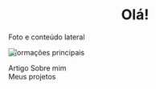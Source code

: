 

<h1 align="center">Olá!</h1>
<aside><p>Foto e conteúdo lateral</p></aside>
<img src= "https://media.discordapp.net/attachments/816888490955636747/864919456953401354/31_Sem_Titulo_20210714034422.png?width=497&height=672" style = "position: fixed;">
<main>
<p>Informações principais</p>
<article>Artigo Sobre mim</article>
</main>

<article>Meus projetos</article>
<!--
**amandadantasds/amandadantasds** is a ✨ _special_ ✨ repository because its `README.md` (this file) appears on your GitHub profile.

Here are some ideas to get you started:

- 🔭 I’m currently working on ...
- 🌱 I’m currently learning ...
- 👯 I’m looking to collaborate on ...
- 🤔 I’m looking for help with ...
- 💬 Ask me about ...
- 📫 How to reach me: ...
- 😄 Pronouns: ...
- ⚡ Fun fact: ...
-->
